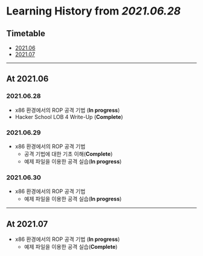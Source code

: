# Learning History from *2021.06.28*

## Timetable

- [2021.06](#at-202106)
- [2021.07](#at-202107)

* * *

## At 2021.06

### 2021.06.28

- x86 환경에서의 ROP 공격 기법 (**In progress**)
- Hacker School LOB 4 Write-Up (**Complete**)

### 2021.06.29

- x86 환경에서의 ROP 공격 기법
	- 공격 기법에 대한 기초 이해(**Complete**)
	- 예제 파일을 이용한 공격 실습(**In progress**)

### 2021.06.30

- x86 환경에서의 ROP 공격 기법
	- 예제 파일을 이용한 공격 실습(**In progress**)

* * *

## At 2021.07

- x86 환경에서의 ROP 공격 기법 (**In progress**)
	- 예제 파일을 이용한 공격 실습(**Complete**)
